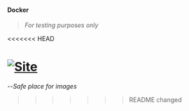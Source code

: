 #### Docker
>
> _For testing purposes only_
>
<<<<<<< HEAD

 [![Site](/assets/img/docker.png)](https://wryyyyyyyy.github.com/docker)
=======
--_Safe place for images_

>>>>>>> README changed
